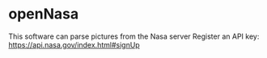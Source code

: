 # openNasa
This software can parse pictures from the Nasa server
Register an API key: https://api.nasa.gov/index.html#signUp
